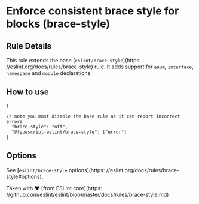 # Enforce consistent brace style for blocks (brace-style)

## Rule Details

This rule extends the base [`eslint/brace-style`](https:
//eslint.org/docs/rules/brace-style) rule. It adds support for `enum`, `interface`, `namespace` and `module` declarations.

## How to use

```
{

// note you must disable the base rule as it can report incorrect errors
  "brace-style": "off",
  "@typescript-eslint/brace-style": ["error"]
}
```

## Options

See [`eslint/brace-style` options](https:
//eslint.org/docs/rules/brace-style#options).

Taken with ❤️ [from ESLint core](https:
//github.com/eslint/eslint/blob/master/docs/rules/brace-style.md)
